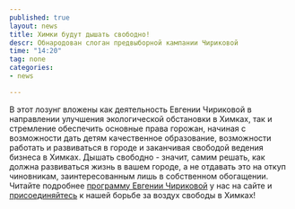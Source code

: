 ```yaml
---
published: true
layout: news
title: Химки будут дышать свободно!
descr: Обнародован слоган предвыборной кампании Чириковой
time: "14:20"
tag: none
categories:
- news

---
```


В этот лозунг вложены как деятельность Евгении Чириковой в направлении улучшения экологической обстановки в Химках, так и стремление обеспечить основные права горожан, начиная с возможности дать детям качественное образование, возможности работать и развиваться в городе и заканчивая свободой ведения бизнеса в Химках. Дышать свободно - значит, самим решать, как должна развиваться жизнь в вашем городе, а не отдавать это на откуп чиновникам, заинтересованным лишь в собственном обогащении. Читайте подробнее <a href="/program.html">программу Евгении Чириковой</a> у нас на сайте и <a href="/news/2012/09/25/1">присоединяйтесь</a> к нашей борьбе за воздух свободы в Химках!